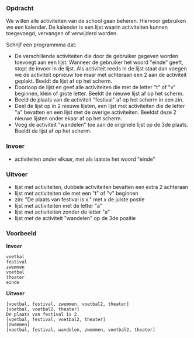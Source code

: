 ### Opdracht

We willen alle activiteiten van de school gaan beheren. Hiervoor gebruiken we een kalender. De kalender is een lijst waarin activiteiten kunnen toegevoegd, vervangen of verwijderd worden.

Schrijf een programmma dat:
* De verschillende activiteiten die door de gebruiker gegeven worden toevoegt aan een lijst. Wanneer de gebruiker het woord "einde" geeft, stopt de invoer in de lijst. Als activiteit reeds in de lijst staat dan voegen we de activiteit opnieuw toe maar met achteraan een 2 aan de activiteit geplakt. Beeldt de lijst af op het scherm.
* Doorloop de lijst en geef alle activiteiten die met de letter "t" of "v" beginnen, klein of grote letter. Beeldt de nieuwe lijst af op het scherm.
* Beeld de plaats van de activiteit "festival" af op het scherm in een zin.
* Deel de lijst op in 2 nieuwe lijsten, een lijst met activiteiten die de letter "a" bevatten en een lijst met de overige activiteiten. Beeldst deze 2 nieuwe lijsten onder ekaar af op het scherm.
* Voeg de activiteit "wandelen" toe aan de originele lijst op de 3de plaats. Beeldt de lijst af op het scherm.

### Invoer
    
* activiteiten onder elkaar, met als laatste het woord "einde"

### Uitvoer

* lijst met activiteiten, dubbele activiteiten bevatten een extra 2 achteraan
* lijst met activiteiten die met een "t" of "v" beginnen
* zin: "De plaats van festival is x." met x de juiste postie
* lijst met activiteiten met de letter "a"
* lijst met activiteiten zonder de letter "a"
* lijst met de activiteit "wandelen" op de 3de positie

### Voorbeeld

**Invoer**
    
    voetbal
    festival
    zwemmen
    voetbal
    theater
    einde
    
**Uitvoer**
   
    [voetbal, festival, zwemmen, voetbal2, theater]
    [voetbal, voetbal2, theater]
    De plaats van festival is 2.
    [voetbal, festival, voetbal2, theater]
    [zwemmen]
    [voetbal, festival, wandelen, zwemmen, voetbal2, theater]
    

